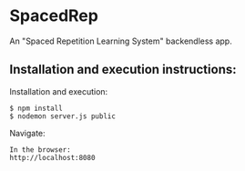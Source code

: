 SpacedRep
===============

An "Spaced Repetition Learning System" backendless app.

Installation and execution instructions:
------------------------------------------
Installation and execution:

    $ npm install
    $ nodemon server.js public

Navigate:

    In the browser: 
    http://localhost:8080
